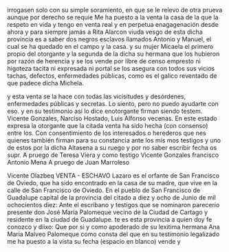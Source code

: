irrogasen solo con su simple soramiento, en que se le relevo de otra prueva aunque por derecho se requie
Me ha puesto a la venta la casa de la que la respeto en vida y tengo en venta real y en perpetua enagagenación desde ahora y para siempre jamás a Rita Alarcon viuda vesgo de esta dicha provincia es a saber dos negros esclavos llamados Antonio y Manuel, el cual se ha quedado en el campo y la casa.
y su mujer Micaela el primero propio del otorgante y la segunda de la dicha su hermana que los hubieron por razón de herencia y se los vende por libre de censo empresto ni higoteza tacita ni expresada ni portal se los asegura con
todos sus vicios tachas, defectos, enfermedades públicas,
como es el galico reventado de que padece dicha Michela.

y esta venta se la hace con todas las vicisitudes y desórdenes, enfermedades públicas y secretas.
Lo siento, pero no puedo ayudarte con eso.
y en su testimonio así lo dice enotorgante firman siendo testem. Vicente Gonzales, Narciso Hostado, Luis Alfonso vecenas. En este estado expresa la otorgante que la citada venta ha sido hecha (con consenso) entre los.
Con consentimiento de los interesados o herederos que nes quienes también firman para su constancia ante los mis mos testigos y uno de estos por la dicha Altasena a su ruego y por no saber escribir fecha os supr.
A pruego de Teresa Viera y como testigo Vicente Gonzales
francisco Antonio Mena
A pruego de Juan Marroleso

Vicente Olazbeq
VENTA - ESCHAVO
Lazaro es el orfante de San Francisco de Oviedo, que ha sido
encontrado en la casa de su madre, que vive en la calle de
San Francisco de Oviedo.
En el pueblo de San Francisco de Guadalupe capital de la provincia del citado a diez y ocho de Junio de mil ochocientos diez: Ante el escribano y testigos que se nominaron parecerio presente don José María Palomeque vecino de la Ciudad de Cartago y residente en la ciudad de Guadalupe.
te es esta provincia a quien doy fe conozco y diixo: Que por si y como apoderado de su lexitima hermana Ana Maria Malveo Palomeque como consta del que en su testimonio legalizado me ha puesto a la vista su fecha (espacio en blanco) vende y